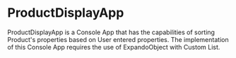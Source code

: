 # ProductDisplayApp
ProductDisplayApp is a Console App that has the capabilities of sorting Product's properties based on User entered properties.
The implementation of this Console App requires the use of ExpandoObject with Custom List.
